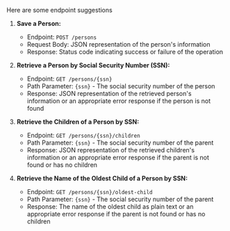 
Here are some endpoint suggestions 

1. **Save a Person:**

    - Endpoint: `POST /persons`
    - Request Body: JSON representation of the person's information
    - Response: Status code indicating success or failure of the operation

2. **Retrieve a Person by Social Security Number (SSN):**

    - Endpoint: `GET /persons/{ssn}`
    - Path Parameter: `{ssn}` - The social security number of the person
    - Response: JSON representation of the retrieved person's information or an appropriate error response if the person is not found

3. **Retrieve the Children of a Person by SSN:**

    - Endpoint: `GET /persons/{ssn}/children`
    - Path Parameter: `{ssn}` - The social security number of the parent
    - Response: JSON representation of the retrieved children's information or an appropriate error response if the parent is not found or has no children

4. **Retrieve the Name of the Oldest Child of a Person by SSN:**

    - Endpoint: `GET /persons/{ssn}/oldest-child`
    - Path Parameter: `{ssn}` - The social security number of the parent
    - Response: The name of the oldest child as plain text or an appropriate error response if the parent is not found or has no children
